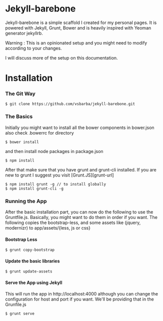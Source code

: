 Jekyll-barebone
===================

Jekyll-barebone is a simple scaffold I created for my personal pages. It is powered with Jekyll, Grunt, Bower and is heavily inspired with
Yeoman generator jekyllrb.

Warning : This is an opinionated setup and you might need to modify according to your changes.

I will discuss more of the setup on this documentation.

Installation
============

### The Git Way

```
$ git clone https://github.com/vsbarba/jekyll-barebone.git
```

### The Basics

Initially you might want to install all the bower components in bower.json
also check .bowerrc for directory

```
$ bower install
```

and then install node packages in package.json

```
$ npm install
```

After that make sure that you have grunt and grunt-cli installed.
If you are new to grunt I suggest you visit [Grunt.JS][grunt-url]

```
$ npm install grunt -g // to install globally
$ npm install grunt-cli -g 
```

### Running the App

After the basic installation part, you can now do the following to use the Gruntfile.js.
Basically, you might want to do them in order if you want. The following copies the bootstrap-less, and some assets like (jquery, modernizr) to app/assets/{less, js or css}

#### Bootstrap Less

```
$ grunt copy-bootstrap
```

#### Update the basic libraries

```
$ grunt update-assets
```

#### Serve the App using Jekyll

This will run the app in http://localhost:4000 although you can change the configuration for host and port if you want. We'll be providing that in the Grunfile.js

```
$ grunt serve
```